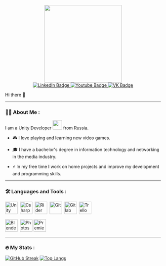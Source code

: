 <div id="header" align="center">
  <img src="https://i.giphy.com/media/v1.Y2lkPTc5MGI3NjExdDd5MWpiZXVncjd5bWpxMWc5d2xnNjVqbzVucDNzbXVkejQ5bWw4bCZlcD12MV9pbnRlcm5hbF9naWZfYnlfaWQmY3Q9cw/5eLDrEaRGHegx2FeF2/giphy.gif" width="250"/>

<div id="badges">
  <a href="https://www.linkedin.com/in/keshbel/">
    <img src="https://img.shields.io/badge/LinkedIn-blue?style=for-the-badge&logo=linkedin&logoColor=white" alt="LinkedIn Badge"/>
  </a>
  <a href="https://www.youtube.com/@keshbel">
    <img src="https://img.shields.io/badge/YouTube-red?style=for-the-badge&logo=youtube&logoColor=white" alt="Youtube Badge"/>
  </a>
  <a href="https://vk.com/keshbel">
    <img src="https://img.shields.io/badge/VK-blue?style=for-the-badge&logo=vk&logoColor=white" alt="VK Badge"/>
  </a>
</div>

<img src="https://komarev.com/ghpvc/?username=keshbel&style=flat-square&color=blue" alt=""/>

</div>

Hi there 👋

---

### :man_technologist: About Me :

I am a Unity Developer <img src="https://media.giphy.com/media/WUlplcMpOCEmTGBtBW/giphy.gif" width="30"> from Russia.

- :video_game: I love playing and learning new video games.

- 🎓 I have a bachelor's degree in information technology and networking in the media industry.

- :zap: In my free time I work on home projects and improve my development and programming skills.

---

### :hammer_and_wrench: Languages and Tools :

<div>
  <img src="https://cdn.jsdelivr.net/gh/devicons/devicon@latest/icons/unity/unity-original.svg" title="Unity" alt="Unity" width="40" height="40"/>&nbsp;
  <img src="https://cdn.jsdelivr.net/gh/devicons/devicon@latest/icons/csharp/csharp-original.svg" title="Csharp" alt="Csharp" width="40" height="40"/>&nbsp;
  <img src="https://cdn.jsdelivr.net/gh/devicons/devicon@latest/icons/rider/rider-original.svg" title="Rider" alt="Rider" width="40" height="40"/>&nbsp;
  <img src="https://cdn.jsdelivr.net/gh/devicons/devicon@latest/icons/git/git-original.svg" title="Git" alt="Git" width="40" height="40"/>&nbsp;
  <img src="https://cdn.jsdelivr.net/gh/devicons/devicon@latest/icons/gitlab/gitlab-original.svg" title="Gitlab" alt="Gitlab" width="40" height="40"/>&nbsp;
  <img src="https://cdn.jsdelivr.net/gh/devicons/devicon@latest/icons/trello/trello-original.svg" title="Trello" alt="Trello" width="40" height="40"/>&nbsp;&nbsp;&nbsp;&nbsp;&nbsp;&nbsp;
          
  <img src="https://cdn.jsdelivr.net/gh/devicons/devicon@latest/icons/blender/blender-original.svg" title="Blender" alt="Blender" width="40" height="40"/>&nbsp;
  <img src="https://cdn.jsdelivr.net/gh/devicons/devicon@latest/icons/photoshop/photoshop-original.svg" title="Photoshop" alt="Photoshop" width="40" height="40"/>
  <img src="https://cdn.jsdelivr.net/gh/devicons/devicon@latest/icons/premierepro/premierepro-original.svg" title="PremierPro" alt="PremierPro" width="40" height="40"/>&nbsp;&nbsp;&nbsp;&nbsp;&nbsp;&nbsp;
</div>

---

### :fire: My Stats :

[![GitHub Streak](http://github-readme-streak-stats.herokuapp.com?user=keshbel&theme=dark&background=000000)](https://git.io/streak-stats)
[![Top Langs](https://github-readme-stats.vercel.app/api/top-langs/?username=keshbel&layout=compact&theme=vision-friendly-dark)](https://github.com/anuraghazra/github-readme-stats)

<!--
**Keshbel/Keshbel** is a ✨ _special_ ✨ repository because its `README.md` (this file) appears on your GitHub profile.

Here are some ideas to get you started:

- 🔭 I’m currently working on ...
- 🌱 I’m currently learning ...
- 👯 I’m looking to collaborate on ...
- 🤔 I’m looking for help with ...
- 💬 Ask me about ...
- 📫 How to reach me: ...
- 😄 Pronouns: ...
- ⚡ Fun fact: ...
-->
